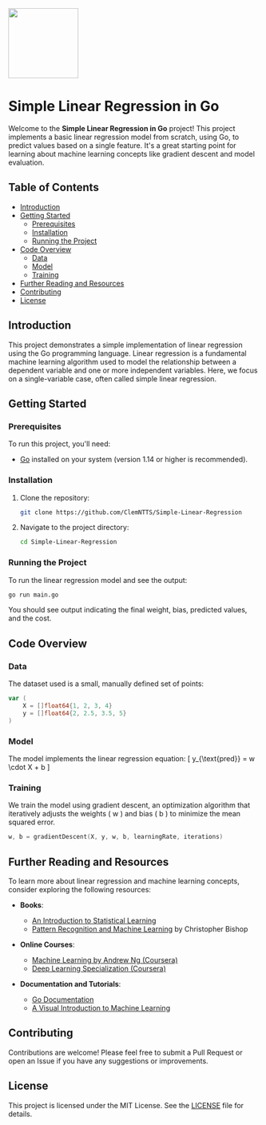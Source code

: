 <image src="https://github.com/ClemNTTS/Simple-Linear-Regression/blob/SimpleLinearRegression/img.png" width=140/>

# Simple Linear Regression in Go

Welcome to the **Simple Linear Regression in Go** project! This project implements a basic linear regression model from scratch, using Go, to predict values based on a single feature. It's a great starting point for learning about machine learning concepts like gradient descent and model evaluation.

## Table of Contents

- [Introduction](#introduction)
- [Getting Started](#getting-started)
  - [Prerequisites](#prerequisites)
  - [Installation](#installation)
  - [Running the Project](#running-the-project)
- [Code Overview](#code-overview)
  - [Data](#data)
  - [Model](#model)
  - [Training](#training)
- [Further Reading and Resources](#further-reading-and-resources)
- [Contributing](#contributing)
- [License](#license)

## Introduction

This project demonstrates a simple implementation of linear regression using the Go programming language. Linear regression is a fundamental machine learning algorithm used to model the relationship between a dependent variable and one or more independent variables. Here, we focus on a single-variable case, often called simple linear regression.

## Getting Started

### Prerequisites

To run this project, you'll need:

- [Go](https://golang.org/doc/install) installed on your system (version 1.14 or higher is recommended).

### Installation

1. Clone the repository:
   ```sh
   git clone https://github.com/ClemNTTS/Simple-Linear-Regression
   ```
2. Navigate to the project directory:
   ```sh
   cd Simple-Linear-Regression
   ```

### Running the Project

To run the linear regression model and see the output:

```sh
go run main.go
```

You should see output indicating the final weight, bias, predicted values, and the cost.

## Code Overview

### Data

The dataset used is a small, manually defined set of points:

```go
var (
    X = []float64{1, 2, 3, 4}
    y = []float64{2, 2.5, 3.5, 5}
)
```

### Model

The model implements the linear regression equation:
\[ y\_{\text{pred}} = w \cdot X + b \]

### Training

We train the model using gradient descent, an optimization algorithm that iteratively adjusts the weights \( w \) and bias \( b \) to minimize the mean squared error.

```go
w, b = gradientDescent(X, y, w, b, learningRate, iterations)
```

## Further Reading and Resources

To learn more about linear regression and machine learning concepts, consider exploring the following resources:

- **Books**:

  - [An Introduction to Statistical Learning](https://www.statlearning.com/)
  - [Pattern Recognition and Machine Learning](https://www.springer.com/gp/book/9780387310732) by Christopher Bishop

- **Online Courses**:

  - [Machine Learning by Andrew Ng (Coursera)](https://www.coursera.org/learn/machine-learning)
  - [Deep Learning Specialization (Coursera)](https://www.coursera.org/specializations/deep-learning)

- **Documentation and Tutorials**:
  - [Go Documentation](https://golang.org/doc/)
  - [A Visual Introduction to Machine Learning](http://www.r2d3.us/visual-intro-to-machine-learning-part-1/)

## Contributing

Contributions are welcome! Please feel free to submit a Pull Request or open an Issue if you have any suggestions or improvements.

## License

This project is licensed under the MIT License. See the [LICENSE](LICENSE) file for details.
